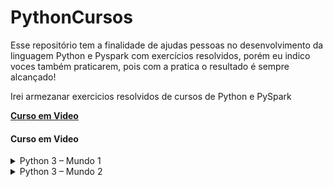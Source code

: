 # PythonCursos
Esse repositório tem a finalidade de ajudas pessoas no desenvolvimento da linguagem Python e Pyspark com exercícios resolvidos, porém eu indico voces também praticarem, pois com a pratica o resultado é sempre alcançado!

Irei armezanar exercicios resolvidos de cursos de Python e PySpark 

**[Curso em Video](https://www.cursoemvideo.com/)**

<h4 align="left">
  Curso em Video
</h4>


<details>
  <summary>Python 3 – Mundo 1</summary>
  
   * [Aula 01 - Seja um Programador](Aula/ex000) 
  
   * [Aula 02 - Para que Serve Python](Aula/ex000) 
  
   * [Aula 03 - Instalando Python3 e o IDLE](Aula/ex000)  
  
   * [Aula 04 - Primeiros comandos em Python3](Aula/)  
  
   * [Aula 05 - Instalando PyCharm e Qpython](Aula/ex001.py)  
    * [Exercicio 01 - Deixando tudo pronto](PythonExercicios/desafio001.py)  
    * [Exercicio 02 - Respodendo ao Usuario](PythonExercicios/desafio001.py)
  
   * [Aula 06 - Tipos Primitivos](Aula/ex002.py)    
    * [Exercicio 03 - Somando dois números](PythonExercicios/desafio001.py)  
    * [Exercicio 04 - Dissecando uma Variavel](PythonExercicios/ex004.py)
  
   * [Aula 07 - Operadores Aritméticos](Aula/aula07t.py)  
    * [Exercício 05 – Antecessor e Sucessor](PythonExercicios/ex005.py)  
    * [Exercício 06 – Dobro, Triplo, Raiz Quadrada](PythonExercicios/ex006.py)      
    * [Exercício 07 – Média Aritmética](PythonExercicios/ex007.py)  
    * [Exercício 08 – Conversor de Medidas](PythonExercicios/ex008.py)   
    * [Exercício 09 – Tabuada](PythonExercicios/ex009.py)      
    * [Exercício 10 – Conversor de Moedas](PythonExercicios/ex010.py)    
    * [Exercício 11 – Pintando Parede](PythonExercicios/ex011.py)     
    * [Exercício 12 – Calculando Descontos](PythonExercicios/ex012.py)   
    * [Exercício 13 – Reajuste Salarial](PythonExercicios/ex013.py)  
    * [Exercício 14 – Conversor de Temperaturas](PythonExercicios/ex014.py)    
    * [Exercício 15 – Aluguel de Carros](PythonExercicios/ex015.py)           

     
   * [Aula 08 – Utilizando Módulos](Aula/aula08t.py)  
    * [Exercício 16 – Quebrando um número](PythonExercicios/ex016.py)       
    * [Exercício 17 – Catetos e Hipotenusa](PythonExercicios/ex017.py)    
    * [Exercício 18 – Seno, Cosseno e Tangente](PythonExercicios/ex018.py)      
    * [Exercício 19 – Sorteando um item na lista](PythonExercicios/ex019.py)    
    * [Exercício 20 – Sorteando uma ordem na lista](PythonExercicios/ex020.py)    
    * [Exercício 21 – Tocando um MP3](PythonExercicios/ex021.py)
     
   * [Aula 09 – Manipulando Texto](Aula/aula09t.py)  
    * [Exercício 22 – Analisador de Textos](PythonExercicios/ex022.py)       
    * [Exercício 23 – Separando dígitos de um número](PythonExercicios/ex023.py)    
    * [Exercício 24 – Verificando as primeiras letras de um texto](PythonExercicios/ex024.py)      
    * [Exercício 25 – Procurando uma string dentro de outra](PythonExercicios/ex025.py)    
    * [Exercício 26 – Primeira e última ocorrência de uma string](PythonExercicios/ex026.py)    
    * [Exercício 27 – Primeiro e último nome de uma pessoa](PythonExercicios/ex027.py)
     
   * [Aula 10 – Condições (Parte 1)](Aula/aula10t.py) 
    * [Exercício 28– Jogo da Adivinhação v.1.0](PythonExercicios/ex028.py)       
    * [Exercício 29 – Radar eletrônico](PythonExercicios/ex029.py)    
    * [Exercício 30 – Par ou Ímpar?](PythonExercicios/ex030.py)      
    * [Exercício 31 – Custo da Viagem](PythonExercicios/ex031.py)    
    * [Exercício 32 – Ano Bissexto](PythonExercicios/ex032.py)    
    * [Exercício 33 – Maior e menor valores](PythonExercicios/ex033.py)
    * [Exercício 34 – Aumentos múltiplos](PythonExercicios/ex034.py)    
    * [Exercício 35 – Analisando Triângulo v1.0](PythonExercicios/ex035.py)
     
   * [Aula Extra – Cores no Terminal](Aula/aula11t.py)     
    * [Cores](Aula/aulaExtrap.py)   
 </details>

<details>
  <summary>Python 3 – Mundo 2</summary>
  
   * [Aula 01 - Seja um Programador](Aula/ex000) 
  
   * [Aula 02 - Para que Serve Python](Aula/ex000) 
  
   * [Aula 03 - Instalando Python3 e o IDLE](Aula/ex000)  
  
   * [Aula 04 - Primeiros comandos em Python3](Aula/)  
  
   * [Aula 05 - Instalando PyCharm e Qpython](Aula/ex001.py)  
    * [Exercicio 01 - Deixando tudo pronto](PythonExercicios/desafio001.py)  
    * [Exercicio 02 - Respodendo ao Usuario](PythonExercicios/desafio001.py)
  
   * [Aula 06 - Tipos Primitivos](Aula/ex002.py)    
    * [Exercicio 03 - Somando dois números](PythonExercicios/desafio001.py)  
    * [Exercicio 04 - Dissecando uma Variavel](PythonExercicios/ex004.py)
  
   * [Aula 07 - Operadores Aritméticos](Aula/aula07t.py)  
    * [Exercício 05 – Antecessor e Sucessor](PythonExercicios/ex005.py)  
    * [Exercício 06 – Dobro, Triplo, Raiz Quadrada](PythonExercicios/ex006.py)      
    * [Exercício 07 – Média Aritmética](PythonExercicios/ex007.py)  
    * [Exercício 08 – Conversor de Medidas](PythonExercicios/ex008.py)   
    * [Exercício 09 – Tabuada](PythonExercicios/ex009.py)      
    * [Exercício 10 – Conversor de Moedas](PythonExercicios/ex010.py)    
    * [Exercício 11 – Pintando Parede](PythonExercicios/ex011.py)     
    * [Exercício 12 – Calculando Descontos](PythonExercicios/ex012.py)   
    * [Exercício 13 – Reajuste Salarial](PythonExercicios/ex013.py)  
    * [Exercício 14 – Conversor de Temperaturas](PythonExercicios/ex014.py)    
    * [Exercício 15 – Aluguel de Carros](PythonExercicios/ex015.py)           

     
   * [Aula 08 – Utilizando Módulos](Aula/aula08t.py)  
    * [Exercício 16 – Quebrando um número](PythonExercicios/ex016.py)       
    * [Exercício 17 – Catetos e Hipotenusa](PythonExercicios/ex017.py)    
    * [Exercício 18 – Seno, Cosseno e Tangente](PythonExercicios/ex018.py)      
    * [Exercício 19 – Sorteando um item na lista](PythonExercicios/ex019.py)    
    * [Exercício 20 – Sorteando uma ordem na lista](PythonExercicios/ex020.py)    
    * [Exercício 21 – Tocando um MP3](PythonExercicios/ex021.py)
     
   * [Aula 09 – Manipulando Texto](Aula/aula09t.py)  
    * [Exercício 22 – Analisador de Textos](PythonExercicios/ex022.py)       
    * [Exercício 23 – Separando dígitos de um número](PythonExercicios/ex023.py)    
    * [Exercício 24 – Verificando as primeiras letras de um texto](PythonExercicios/ex024.py)      
    * [Exercício 25 – Procurando uma string dentro de outra](PythonExercicios/ex025.py)    
    * [Exercício 26 – Primeira e última ocorrência de uma string](PythonExercicios/ex026.py)    
    * [Exercício 27 – Primeiro e último nome de uma pessoa](PythonExercicios/ex027.py)
     
   * [Aula 10 – Condições (Parte 1)](Aula/aula10t.py) 
    * [Exercício 28– Jogo da Adivinhação v.1.0](PythonExercicios/ex028.py)       
    * [Exercício 29 – Radar eletrônico](PythonExercicios/ex029.py)    
    * [Exercício 30 – Par ou Ímpar?](PythonExercicios/ex030.py)      
    * [Exercício 31 – Custo da Viagem](PythonExercicios/ex031.py)    
    * [Exercício 32 – Ano Bissexto](PythonExercicios/ex032.py)    
    * [Exercício 33 – Maior e menor valores](PythonExercicios/ex033.py)
    * [Exercício 34 – Aumentos múltiplos](PythonExercicios/ex034.py)    
    * [Exercício 35 – Analisando Triângulo v1.0](PythonExercicios/ex035.py)
     
   * [Aula 11 – Cores no Terminal](Aula/aula11t.py)     
    * [Cores](Aula/aulaExtrap.py)   
 </details>